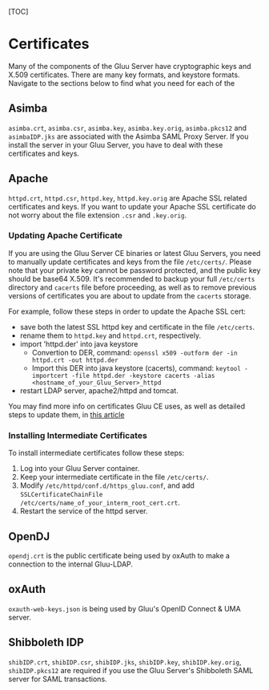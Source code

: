 [TOC]

# Certificates 
Many of the components of the Gluu Server have cryptographic keys and
X.509 certificates. There are many key formats, and keystore formats.
Navigate to the sections below to find what you need for each of the

## Asimba
`asimba.crt`, `asimba.csr`, `asimba.key`, `asimba.key.orig`,
`asimba.pkcs12` and `asimbaIDP.jks` are associated with the
Asimba SAML Proxy Server. If you install the server 
in your Gluu Server, you have to deal with these certificates
and keys.

## Apache
`httpd.crt`, `httpd.csr`, `httpd.key`, `httpd.key.orig` are Apache SSL
related certificates and keys. If you want to update your Apache SSL
certificate do not worry about the file extension `.csr` and `.key.orig`.

### Updating Apache Certificate
If you are using the Gluu Server CE binaries or latest Gluu Servers, you
need to manually update certificates and keys from the file
`/etc/certs/`. Please note that your private key cannot be password
protected, and the public key should be base64 X.509. It's recommended to
backup your full `/etc/certs` directory and `cacerts` file before
proceeding, as well as to remove previous versions of certificates
you are about to update from the `cacerts` storage.

For example, follow these steps in order to update the Apache SSL cert:

- save both the latest SSL httpd key and certificate in the file 
  `/etc/certs`.
- rename them to `httpd.key` and `httpd.crt`, respectively.
- import 'httpd.der' into java keystore
  - Convertion to DER, command: `openssl x509 -outform der -in httpd.crt -out httpd.der`
  - Import this DER into java keystore (cacerts), command: `keytool -importcert -file httpd.der -keystore cacerts -alias <hostname_of_your_Gluu_Server>_httpd`
- restart LDAP server, apache2/httpd and tomcat.

You may find more info on certificates Gluu CE uses, as well as detailed steps to update them, in [this article](../how-to/update-certificate.md)

### Installing Intermediate Certificates

To install intermediate certificates follow these steps:

1. Log into your Gluu Server container.
2. Keep your intermediate certificate in the file `/etc/certs/`.
3. Modify `/etc/httpd/conf.d/https_gluu.conf`, and add
   `SSLCertificateChainFile /etc/certs/name_of_your_interm_root_cert.crt`.
4. Restart the service of the httpd server.

## OpenDJ
`opendj.crt` is the public certificate being used by oxAuth to make a
connection to the internal Gluu-LDAP.

## oxAuth
`oxauth-web-keys.json` is being used by Gluu's OpenID Connect & UMA
server.

## Shibboleth IDP
`shibIDP.crt`, `shibIDP.csr`, `shibIDP.jks`, `shibIDP.key`,
`shibIDP.key.orig`, `shibIDP.pkcs12` are required if you use the Gluu
Server's Shibboleth SAML server for SAML transactions.
